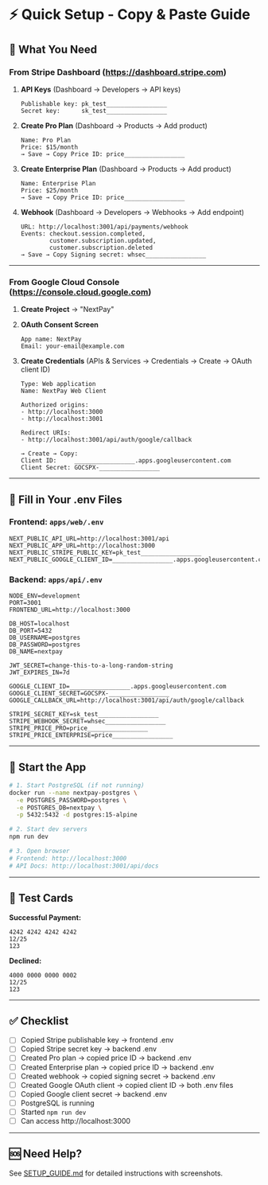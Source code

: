 # ⚡ Quick Setup - Copy & Paste Guide

## 🎯 What You Need

### From Stripe Dashboard (https://dashboard.stripe.com)

1. **API Keys** (Dashboard → Developers → API keys)

   ```
   Publishable key: pk_test_________________
   Secret key:      sk_test_________________
   ```

2. **Create Pro Plan** (Dashboard → Products → Add product)

   ```
   Name: Pro Plan
   Price: $15/month
   → Save → Copy Price ID: price_________________
   ```

3. **Create Enterprise Plan** (Dashboard → Products → Add product)

   ```
   Name: Enterprise Plan
   Price: $25/month
   → Save → Copy Price ID: price_________________
   ```

4. **Webhook** (Dashboard → Developers → Webhooks → Add endpoint)
   ```
   URL: http://localhost:3001/api/payments/webhook
   Events: checkout.session.completed,
           customer.subscription.updated,
           customer.subscription.deleted
   → Save → Copy Signing secret: whsec_________________
   ```

---

### From Google Cloud Console (https://console.cloud.google.com)

1. **Create Project** → "NextPay"

2. **OAuth Consent Screen**

   ```
   App name: NextPay
   Email: your-email@example.com
   ```

3. **Create Credentials** (APIs & Services → Credentials → Create → OAuth client ID)

   ```
   Type: Web application
   Name: NextPay Web Client

   Authorized origins:
   - http://localhost:3000
   - http://localhost:3001

   Redirect URIs:
   - http://localhost:3001/api/auth/google/callback

   → Create → Copy:
   Client ID:     _________________.apps.googleusercontent.com
   Client Secret: GOCSPX-_________________
   ```

---

## 📝 Fill in Your .env Files

### Frontend: `apps/web/.env`

```env
NEXT_PUBLIC_API_URL=http://localhost:3001/api
NEXT_PUBLIC_APP_URL=http://localhost:3000
NEXT_PUBLIC_STRIPE_PUBLIC_KEY=pk_test_________________
NEXT_PUBLIC_GOOGLE_CLIENT_ID=_________________.apps.googleusercontent.com
```

### Backend: `apps/api/.env`

```env
NODE_ENV=development
PORT=3001
FRONTEND_URL=http://localhost:3000

DB_HOST=localhost
DB_PORT=5432
DB_USERNAME=postgres
DB_PASSWORD=postgres
DB_NAME=nextpay

JWT_SECRET=change-this-to-a-long-random-string
JWT_EXPIRES_IN=7d

GOOGLE_CLIENT_ID=_________________.apps.googleusercontent.com
GOOGLE_CLIENT_SECRET=GOCSPX-_________________
GOOGLE_CALLBACK_URL=http://localhost:3001/api/auth/google/callback

STRIPE_SECRET_KEY=sk_test_________________
STRIPE_WEBHOOK_SECRET=whsec_________________
STRIPE_PRICE_PRO=price_________________
STRIPE_PRICE_ENTERPRISE=price_________________
```

---

## 🚀 Start the App

```bash
# 1. Start PostgreSQL (if not running)
docker run --name nextpay-postgres \
  -e POSTGRES_PASSWORD=postgres \
  -e POSTGRES_DB=nextpay \
  -p 5432:5432 -d postgres:15-alpine

# 2. Start dev servers
npm run dev

# 3. Open browser
# Frontend: http://localhost:3000
# API Docs: http://localhost:3001/api/docs
```

---

## 🧪 Test Cards

**Successful Payment:**

```
4242 4242 4242 4242
12/25
123
```

**Declined:**

```
4000 0000 0000 0002
12/25
123
```

---

## ✅ Checklist

- [ ] Copied Stripe publishable key → frontend .env
- [ ] Copied Stripe secret key → backend .env
- [ ] Created Pro plan → copied price ID → backend .env
- [ ] Created Enterprise plan → copied price ID → backend .env
- [ ] Created webhook → copied signing secret → backend .env
- [ ] Created Google OAuth client → copied client ID → both .env files
- [ ] Copied Google client secret → backend .env
- [ ] PostgreSQL is running
- [ ] Started `npm run dev`
- [ ] Can access http://localhost:3000

---

## 🆘 Need Help?

See [SETUP_GUIDE.md](./SETUP_GUIDE.md) for detailed instructions with screenshots.
